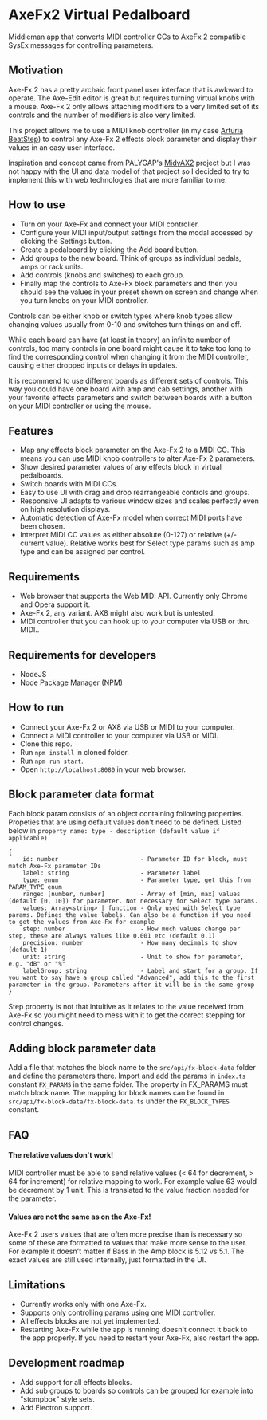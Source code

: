 # AxeFx2 Virtual Pedalboard
Middleman app that converts MIDI controller CCs to AxeFx 2 compatible SysEx messages for controlling parameters.

## Motivation
Axe-Fx 2 has a pretty archaic front panel user interface that is awkward to operate. 
The Axe-Edit editor is great but requires turning virtual knobs with a mouse.
Axe-Fx 2 only allows attaching modifiers to a very limited set of its controls and the number of modifiers is also very limited.

This project allows me to use a MIDI knob controller (in my case [Arturia BeatStep](https://www.arturia.com/products/hybrid-synths/beatstep/overview)) to
control any Axe-Fx 2 effects block parameter and display their values in an easy user interface.

Inspiration and concept came from PALYGAP's [MidyAX2](https://github.com/PALYGAP/MidyAX-2) project but 
I was not happy with the UI and data model of that project so I decided to try to implement this with web technologies that are more familiar to me.

## How to use
- Turn on your Axe-Fx and connect your MIDI controller.
- Configure your MIDI input/output settings from the modal accessed by clicking the Settings button. 
- Create a pedalboard by clicking the Add board button.
- Add groups to the new board. Think of groups as individual pedals, amps or rack units.
- Add controls (knobs and switches) to each group. 
- Finally map the controls to Axe-Fx block parameters and then you should see the values in your preset shown on screen and change when you turn knobs on your MIDI controller.

Controls can be either knob or switch types where knob types allow changing values usually from 0-10 and switches turn things on and off.

While each board can have (at least in theory) an infinite number of controls, too many controls in one board might cause it to take too long to find the corresponding control when changing it from the MIDI controller, causing either dropped inputs or delays in updates.

It is recommend to use different boards as different sets of controls. This way you could have one board with amp and cab settings, another with your favorite effects parameters and switch between boards with a button on your MIDI controller or using the mouse.

## Features
- Map any effects block parameter on the Axe-Fx 2 to a MIDI CC. This means you can use MIDI knob controllers to alter Axe-Fx 2 parameters.
- Show desired parameter values of any effects block in virtual pedalboards.
- Switch boards with MIDI CCs.
- Easy to use UI with drag and drop rearrangeable controls and groups.
- Responsive UI adapts to various window sizes and scales perfectly even on high resolution displays.
- Automatic detection of Axe-Fx model when correct MIDI ports have been chosen.
- Interpret MIDI CC values as either absolute (0-127) or relative (+/- current value). Relative works best for Select type params such as amp type and can be assigned per control.

## Requirements
- Web browser that supports the Web MIDI API. Currently only Chrome and Opera support it.
- Axe-Fx 2, any variant. AX8 might also work but is untested.
- MIDI controller that you can hook up to your computer via USB or thru MIDI..

## Requirements for developers
- NodeJS
- Node Package Manager (NPM)

## How to run
- Connect your Axe-Fx 2 or AX8 via USB or MIDI to your computer.
- Connect a MIDI controller to your computer via USB or MIDI.
- Clone this repo.
- Run `npm install` in cloned folder.
- Run `npm run start`.
- Open `http://localhost:8080` in your web browser.

## Block parameter data format
Each block param consists of an object containing following properties. Propeties that are using default values don't need to be defined. Listed below in `property name: type - description (default value if applicable)`
```
{
    id: number                       - Parameter ID for block, must match Axe-Fx parameter IDs
    label: string                    - Parameter label
    type: enum                       - Parameter type, get this from PARAM_TYPE enum
    range: [number, number]          - Array of [min, max] values (default [0, 10]) for parameter. Not necessary for Select type params.
    values: Array<string> | function - Only used with Select type params. Defines the value labels. Can also be a function if you need to get the values from Axe-Fx for example
    step: number                     - How much values change per step, these are always values like 0.001 etc (default 0.1)
    precision: number                - How many decimals to show (default 1)
    unit: string                     - Unit to show for parameter, e.g. "dB" or "%"
    labelGroup: string               - Label and start for a group. If you want to say have a group called "Advanced", add this to the first parameter in the group. Parameters after it will be in the same group
}
```
Step property is not that intuitive as it relates to the value received from Axe-Fx so you might need to mess with it to get the correct stepping for control changes.

## Adding block parameter data
Add a file that matches the block name to the `src/api/fx-block-data` folder and define the parameters there. Import and add the params in `index.ts` constant `FX_PARAMS` in the same folder. The property in FX_PARAMS must match block name.
The mapping for block names can be found in `src/api/fx-block-data/fx-block-data.ts` under the `FX_BLOCK_TYPES` constant. 

## FAQ
#### The relative values don't work!
MIDI controller must be able to send relative values (< 64 for decrement, > 64 for increment) for relative mapping to work. For example value 63 would be decrement by 1 unit. This is translated to the value fraction needed for the parameter.
#### Values are not the same as on the Axe-Fx!
Axe-Fx 2 users values that are often more precise than is necessary so some of these are formatted to values that make more sense to the user. For example it doesn't matter if Bass in the Amp block is 5.12 vs 5.1. The exact values are still used internally, just formatted in the UI.

## Limitations
- Currently works only with one Axe-Fx.
- Supports only controlling params using one MIDI controller.
- All effects blocks are not yet implemented.
- Restarting Axe-Fx while the app is running doesn't connect it back to the app properly. If you need to restart your Axe-Fx, also restart the app.

## Development roadmap
- Add support for all effects blocks.
- Add sub groups to boards so controls can be grouped for example into "stompbox" style sets.
- Add Electron support.
